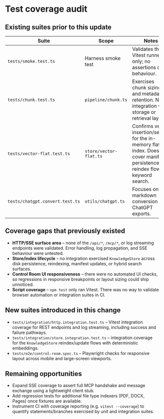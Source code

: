 # Test coverage audit

## Existing suites prior to this update

| Suite | Scope | Notes |
| --- | --- | --- |
| `tests/smoke.test.ts` | Harness smoke test | Validates the Vitest runner only; no assertions on behaviour. |
| `tests/chunk.test.ts` | `pipeline/chunk.ts` | Exercises chunk sizing and metadata retention. No integration with storage or retrieval layers. |
| `tests/vector-flat.test.ts` | `store/vector-flat.ts` | Confirms vector insertion/search for the in-memory flat index. Does not cover manifest persistence, reindex flow, or keyword search. |
| `tests/chatgpt.convert.test.ts` | `utils/chatgpt.ts` | Focuses on markdown conversion for ChatGPT exports. |

## Coverage gaps that previously existed

- **HTTP/SSE surface area** – none of the `/api/*`, `/mcp/*`, or log streaming endpoints were validated. Error handling, log propagation, and SSE behaviour were untested.
- **Store/index lifecycle** – no integration exercised `KnowledgeStore` across disk persistence, reindexing, manifest updates, or hybrid search surfaces.
- **Control Room UI responsiveness** – there were no automated UI checks, so regressions in responsive breakpoints or layout sizing could ship unnoticed.
- **Script coverage** – `npm test` only ran Vitest. There was no way to validate browser automation or integration suites in CI.

## New suites introduced in this change

- `tests/integration/http.integration.test.ts` – Vitest integration coverage for REST endpoints and log streaming, including success and failure pathways.
- `tests/integration/store.integration.test.ts` – integration coverage for the `KnowledgeStore` reindex/update flows with deterministic embeddings.
- `tests/e2e/control-room.spec.ts` – Playwright checks for responsive layout across mobile and large-screen viewports.

## Remaining opportunities

- Expand SSE coverage to assert full MCP handshake and message exchange using a lightweight client stub.
- Add regression tests for additional file type indexers (PDF, DOCX, Pages) once fixtures are available.
- Instrument CI with coverage reporting (e.g. `vitest --coverage`) to quantify statements/branches exercised by unit and integration suites.

